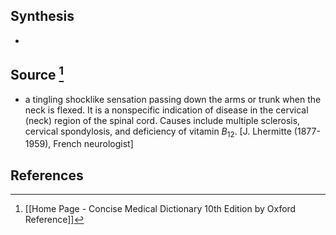 ## Synthesis
- 
## Source [^1]
- a tingling shocklike sensation passing down the arms or trunk when the neck is flexed. It is a nonspecific indication of disease in the cervical (neck) region of the spinal cord. Causes include multiple sclerosis, cervical spondylosis, and deficiency of vitamin $B_{12}$. \[J. Lhermitte (1877-1959), French neurologist]
## References

[^1]: [[Home Page - Concise Medical Dictionary 10th Edition by Oxford Reference]]